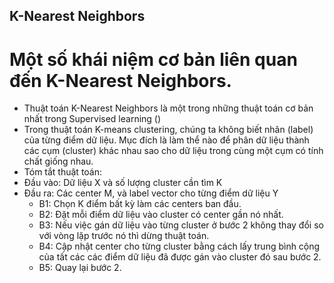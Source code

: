 ## K-Nearest Neighbors

# Một số khái niệm cơ bản liên quan đến K-Nearest Neighbors.
- Thuật toán K-Nearest Neighbors là một trong những thuật toán cơ bản nhất trong Supervised learning ()
- Trong thuật toán K-means clustering, chúng ta không biết nhãn (label) của từng điểm dữ liệu. Mục đích là làm thể nào để phân dữ liệu thành các cụm (cluster) khác nhau sao cho dữ liệu trong cùng một cụm có tính chất giống nhau.
- Tóm tắt thuật toán:
 - Đầu vào: Dữ liệu X và số lượng cluster cần tìm K
 - Đầu ra: Các center M, và label vector cho từng điểm dữ liệu Y
   + B1: Chọn K điểm bất kỳ làm các centers ban đầu.
   + B2: Đặt mỗi điểm dữ liệu vào cluster có center gần nó nhất.
   + B3: Nếu việc gán dữ liệu vào từng cluster ở bước 2 không thay đổi so với vòng lặp trước nó thì dừng thuật toán.
   + B4: Cập nhật center cho từng cluster bằng cách lấy trung bình cộng của tất các các điểm dữ liệu đã được gán vào cluster đó sau bước 2.
   + B5: Quay lại bước 2.
